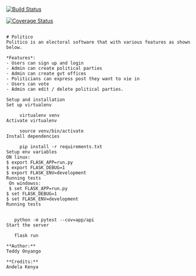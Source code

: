 [![Build Status](https://travis-ci.org/TedOnyango/Politico.svg?branch=development)](https://travis-ci.org/TedOnyango/Politico)

[![Coverage Status](https://coveralls.io/repos/github/TedOnyango/Politico/badge.svg)](https://coveralls.io/github/TedOnyango/Politico)

```

# Politico
Politico is an electoral software that with various features as shown below.

*Features*:
- Users can sign up and login
- Admin can create political parties
- Admin can create gvt offices
- Politicians can express post they want to vie in
- Users can vote
- Admin can edit / delete political parties.

Setup and installation
Set up virtualenv

     virtualenv venv
Activate virtualenv

     source venv/bin/activate
Install dependencies

     pip install -r requirements.txt
Setup env variables
ON linux:
$ export FLASK_APP=run.py
$ export FLASK_DEBUG=1
$ export FLASK_ENV=development
Running tests
 On windowss:
 $ set FLASK_APP=run.py
$ set FLASK_DEBUG=1
$ set FLASK_ENV=development
Running tests
 

   python -m pytest --cov=app/api
Start the server

   flask run

**Author:**
Teddy Onyango

**Credits:**
Andela Kenya
